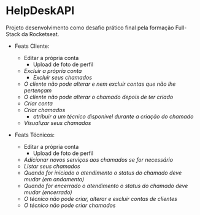 # HelpDeskAPI
Projeto desenvolvimento como desafio prático final pela formação Full-Stack da Rocketseat.

- Feats Cliente:
  - Editar a própria conta
    - Upload de foto de perfil
  - *Excluir a própria conta*
    - *Excluir seus chamados*
  - *O cliente não pode alterar e nem excluir contas que não lhe pertençam*
  - *O cliente não pode alterar o chamado depois de ter criado*
  - *Criar conta*
  - *Criar chamados*
    - *atribuir a um técnico disponível durante a criação do chamado*
  - *Visualizar seus chamados*
  

- Feats Técnicos:
  - Editar a própria conta
    - Upload de foto de perfil
  - *Adicionar novos serviços aos chamados se for necessário*
  - *Listar seus chamados*
  - *Quando for iniciado o atendimento o status do chamado deve mudar (em andamento)*
  - *Quando for encerrado o atendimento o status do chamado deve mudar (encerrado)*
  - *O técnico não pode criar, alterar e excluir contas de clientes*
  - *O técnico não pode criar chamados*